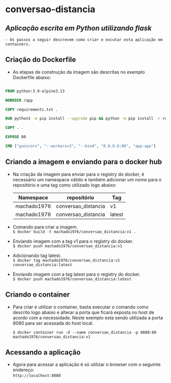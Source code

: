 # conversao-distancia

  ## *Aplicação escrita em Python utilizando flask*
    - Os passos a seguir descrevem como criar e excutar esta aplicação em containers.

## Criação do Dockerfile
  - As etapas de construção da imagem são descritas no exemplo Dockerfile abaixo:

```Dockerfile

FROM python:3.9-alpine3.13

WORKDIR /app

COPY requirements.txt .

RUN python3 -m pip install --upgrade pip && python -m pip install -r requirements.txt

COPY . .

EXPOSE 80

CMD ["gunicorn", "--workers=3", "--bind", "0.0.0.0:80", "app:app"]

```

## Criando a imagem e enviando para o docker hub
  - Na criação da imagem para enviar para o registry do docker, é necessário um namespace válido e também adicionar um nome para o repositório e uma tag como utilizado logo abaixo:

    | Namespace | repositório | Tag |
    |-----------|-------------|-----|
    |machado1976 | conversao_distancia|v1|
    |machado1976 | conversao_distancia|latest|  

- Comando para criar a imagem.   
   `$ docker build -t machado1976/conversao_distancia:v1 .`

- Enviando imagem com a tag v1 para o registry do docker.   
   `$ docker push machado1976/conversao_distancia:v1`

- Adicionando tag latest.     
   `$ docker tag machado1976/conversao_distancia:v1 conversao_distancia:latest`

- Enviando imagem com a tag latest para o registry do docker.     
   `$ docker push machado1976/conversao_distancia:latest`

## Criando o container
- Para criar e utilizar o container, basta executar o comando como descrito logo abaixo e alterar a porta que ficará exposta no host de acordo com a necessidade. Neste exemplo esta sendo utilizada a porta 8080 para ser acessada do host local.      

   `$ docker container run -d --name conversao_distancia -p 8080:80 machado1976/conversao_distancia:v1`

 ## Acessando a aplicação
 - Agora para acessar a aplicação é só utilizar o browser com o seguinte endereço:      
   ` http://localhost:8080 `
